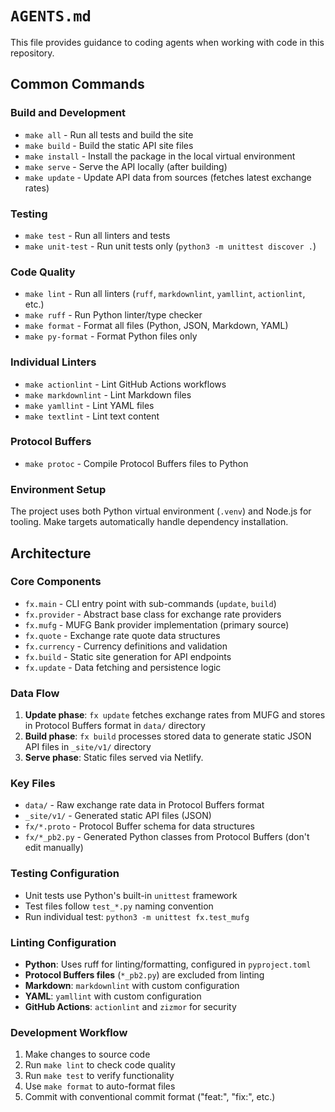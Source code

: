 # `AGENTS.md`

This file provides guidance to coding agents when working with code in
this repository.

## Common Commands

### Build and Development

- `make all` - Run all tests and build the site
- `make build` - Build the static API site files
- `make install` - Install the package in the local virtual environment
- `make serve` - Serve the API locally (after building)
- `make update` - Update API data from sources (fetches latest exchange rates)

### Testing

- `make test` - Run all linters and tests
- `make unit-test` - Run unit tests only (`python3 -m unittest discover .`)

### Code Quality

- `make lint` - Run all linters (`ruff`, `markdownlint`, `yamllint`, `actionlint`, etc.)
- `make ruff` - Run Python linter/type checker
- `make format` - Format all files (Python, JSON, Markdown, YAML)
- `make py-format` - Format Python files only

### Individual Linters

- `make actionlint` - Lint GitHub Actions workflows
- `make markdownlint` - Lint Markdown files
- `make yamllint` - Lint YAML files
- `make textlint` - Lint text content

### Protocol Buffers

- `make protoc` - Compile Protocol Buffers files to Python

### Environment Setup

The project uses both Python virtual environment (`.venv`) and Node.js for tooling.
Make targets automatically handle dependency installation.

## Architecture

### Core Components

- `fx.main` - CLI entry point with sub-commands (`update`, `build`)
- `fx.provider` - Abstract base class for exchange rate providers
- `fx.mufg` - MUFG Bank provider implementation (primary source)
- `fx.quote` - Exchange rate quote data structures
- `fx.currency` - Currency definitions and validation
- `fx.build` - Static site generation for API endpoints
- `fx.update` - Data fetching and persistence logic

### Data Flow

1. **Update phase**: `fx update` fetches exchange rates from MUFG and stores in Protocol
   Buffers format in `data/` directory
2. **Build phase**: `fx build` processes stored data to generate static JSON API files
   in `_site/v1/` directory
3. **Serve phase**: Static files served via Netlify.

### Key Files

- `data/` - Raw exchange rate data in Protocol Buffers format
- `_site/v1/` - Generated static API files (JSON)
- `fx/*.proto` - Protocol Buffer schema for data structures
- `fx/*_pb2.py` - Generated Python classes from Protocol Buffers (don't edit manually)

### Testing Configuration

- Unit tests use Python's built-in `unittest` framework
- Test files follow `test_*.py` naming convention
- Run individual test: `python3 -m unittest fx.test_mufg`

### Linting Configuration

- **Python**: Uses ruff for linting/formatting, configured in `pyproject.toml`
- **Protocol Buffers files** (`*_pb2.py`) are excluded from linting
- **Markdown**: `markdownlint` with custom configuration
- **YAML**: `yamllint` with custom configuration
- **GitHub Actions**: `actionlint` and `zizmor` for security

### Development Workflow

1. Make changes to source code
2. Run `make lint` to check code quality
3. Run `make test` to verify functionality
4. Use `make format` to auto-format files
5. Commit with conventional commit format ("feat:", "fix:", etc.)
